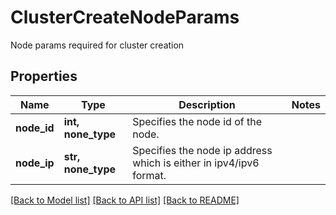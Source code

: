 # ClusterCreateNodeParams

Node params required for cluster creation

## Properties
Name | Type | Description | Notes
------------ | ------------- | ------------- | -------------
**node_id** | **int, none_type** | Specifies the node id of the node. | 
**node_ip** | **str, none_type** | Specifies the node ip address which is either in ipv4/ipv6 format. | 

[[Back to Model list]](../README.md#documentation-for-models) [[Back to API list]](../README.md#documentation-for-api-endpoints) [[Back to README]](../README.md)


